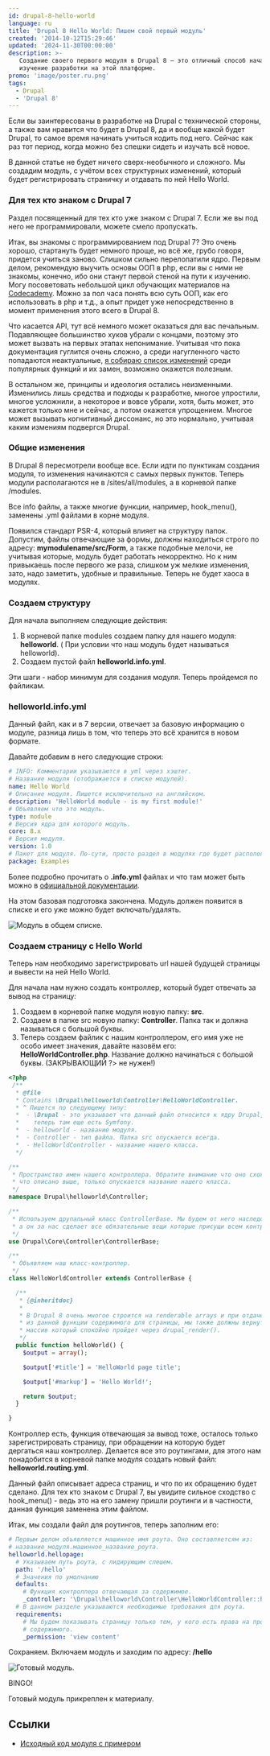 ```yaml
---
id: drupal-8-hello-world
language: ru
title: 'Drupal 8 Hello World: Пишем свой первый модуль'
created: '2014-10-12T15:29:46'
updated: '2024-11-30T00:00:00'
description: >-
   Создание своего первого модуля в Drupal 8 — это отличный способ начать
   изучение разработки на этой платформе.
promo: 'image/poster.ru.png'
tags:
  - Drupal
  - 'Drupal 8'
---
```


Если вы заинтересованы в разработке на Drupal с технической стороны, а также вам
нравится что будет в Drupal 8, да и вообще какой будет Drupal, то самое время
начинать учиться кодить под него. Сейчас как раз тот период, когда можно без
спешки сидеть и изучать всё новое.

В данной статье не будет ничего сверх-необычного и сложного. Мы создадим модуль,
с учётом всех структурных изменений, который будет регистрировать страничку и
отдавать по ней Hello World.

### Для тех кто знаком с Drupal 7

Раздел посвященный для тех кто уже знаком с Drupal 7. Если же вы под него не
программировали, можете смело пропускать.

Итак, вы знакомы c программированием под Drupal 7? Это очень хорошо, стартануть
будет немного проще, но всё же, грубо говоря, придется учиться заново. Слишком
сильно перелопатили ядро. Первым делом, рекомендую выучить основы ООП в php,
если вы с ними не знакомы, конечно, ибо они станут первой стеной на пути к
изучению. Могу посоветовать небольшой цикл обучающих материалов
на [Codecademy](https://www.codecademy.com/learn/learn-php/modules/classes-and-objects-in-php).
Можно за пол часа понять всю суть ООП, как его использовать в php и т.д., а опыт
придет уже непосредственно в момент применения этого всего в Drupal 8.

Что касается API, тут всё немного может оказаться для вас печальным. Подавляющее
большинство хуков убрали с концами, поэтому это может вызвать на первых этапах
непонимание. Учитывая что пока документация гуглится очень сложно, а среди
нагугленного часто попадаются
неактуальные, [я собираю список изменений][drupal-8-api-changes] среди
популярных функций и их замен, возможно окажется полезным.

В остальном же, принципы и идеология остались неизменными. Изменились лишь
средства и подходы к разработке, многое упростили, многое усложнили, а некоторое
и вовсе убрали, хотя, быть может, это кажется только мне и сейчас, а потом
окажется упрощением. Многое может вызывать когнитивный диссонанс, но это
нормально, учитывая каким измениям подвергся Drupal.

### Общие изменения

В Drupal 8 пересмотрели вообще все. Если идти по пунктикам создания модуля, то
изменения начинаются с самых первых пунктов. Теперь модули располагаются не в
/sites/all/modules, а в корневой папке /modules.

Все info файлы, а также многие функции, например, hook_menu(), заменены .yml
файлами в корне модуля.

Появился стандарт PSR-4, который влияет на структуру папок. Допустим, файлы
отвечающие за формы, должны находиться строго по адресу: 
**mymodulename/src/Form**, а также подобные мелочи, не учитывая которые, модуль
будет работать некорректно. Но к ним привыкаешь после первого же раза, слишком
уж мелкие изменения, зато, надо заметить, удобные и правильные. Теперь не будет
хаоса в модулях.

### Создаем структуру

Для начала выполняем следующие действия:

1. В корневой папке modules создаем папку для нашего модуля: **helloworld**. (
   При условии что наш модуль будет называться helloworld).
2. Создаем пустой файл **helloworld.info.yml**.

Эти шаги - набор минимум для создания модуля. Теперь пройдемся по файликам.

### helloworld.info.yml

Данный файл, как и в 7 версии, отвечает за базовую информацию о модуле, разница
лишь в том, что теперь это всё хранится в новом формате.

Давайте добавим в него следующие строки:

```yml
# INFO: Комментарии указываются в yml через хэштег.
# Название модуля (отображается в списке модулей).
name: Hello World
# Описание модуля. Пишется исключительно на английском.
description: 'HelloWorld module - is my first module!'
# Объявляем что это модуль.
type: module
# Версия ядра для которого модуль.
core: 8.x
# Версия модуля.
version: 1.0
# Пакет для модуля. По-сути, просто раздел в модулях где будет распологаться наш модуль.
package: Examples
```

Более подробно прочитать о **.info.yml** файлах и что там может быть можно
в [официальной документации](https://www.drupal.org/node/2000204).

На этом базовая подготовка закончена. Модуль должен появится в списке и его уже
можно будет включать/удалять.

![Модуль в общем списке.](image/1.png)

### Создаем страницу с Hello World

Теперь нам необходимо зарегистрировать url нашей будущей страницы и вывести на
ней Hello World.

Для начала нам нужно создать контроллер, который будет отвечать за вывод на
страницу:

1. Создаем в корневой папке модуля новую папку: **src**.
2. Создаем в папке src новую папку: **Controller**. Папка так и должна
   называться с большой буквы.
3. Теперь создаем файлик с нашим контроллером, его имя уже не особо имеет
   значения, давайте назовём его: **HelloWorldController.php**. Название должно
   начинаться с большой буквы. (ЗАКРЫВАЮЩИЙ ?> не нужен!)

```php
<?php
 /**
  * @file
  * Contains \Drupal\helloworld\Controller\HelloWorldController.
  * ^ Пишется по следующему типу:
  *  - \Drupal - это указывает что данный файл относится к ядру Drupal, ведь
  *    теперь там еще есть Symfony.
  *  - helloworld - название модуля.
  *  - Controller - тип файла. Папка src опускается всегда.
  *  - HelloWorldController - название нашего класса.
  */

/**
 * Пространство имен нашего контроллера. Обратите внимание что оно схоже с тем
 * что описано выше, только опускается название нашего класса.
 */
namespace Drupal\helloworld\Controller;

/**
 * Используем друпальный класс ControllerBase. Мы будем от него наследоваться,
 * а он за нас сделает все обязательные вещи которые присущи всем контроллерам.
 */
use Drupal\Core\Controller\ControllerBase;

/**
 * Объявляем наш класс-контроллер.
 */
class HelloWorldController extends ControllerBase {

  /**
   * {@inheritdoc}
   *
   * В Drupal 8 очень многое строится на renderable arrays и при отдаче
   * из данной функции содержимого для страницы, мы также должны вернуть
   * массив который спокойно пройдет через drupal_render().
   */
  public function helloWorld() {
    $output = array();

    $output['#title'] = 'HelloWorld page title';

    $output['#markup'] = 'Hello World!';

    return $output;
  }

}
```

Контроллер есть, функция отвечающая за вывод тоже, осталось только
зарегистрировать страницу, при обращении на которую будет дергаться наш
контроллер. Делается все это роутингами, для этого нам понадобится в корневой
папке модуля создать новый файл: **helloworld.routing.yml**.

Данный файл описывает адреса страниц, и что по их обращению будет сделано. Для
тех кто знаком с Drupal 7, вы увидите сильное сходство с hook_menu() - ведь это
на его замену пришли роутинги и в частности, данная функция заменена этим
файлом.

Итак, мы создали файл для роутингов, теперь заполним его:

```yml
# Первым делом объявляется машинное имя роута. Оно составляетсям из:
# название_модуля.машинное_название_роута.
helloworld.hellopage:
  # Указываем путь роута, с лидирующим слешем.
  path: '/hello'
  # Значения по умолчанию
  defaults:
    # Функция контроллера отвечающая за содержимое.
    _controller: '\Drupal\helloworld\Controller\HelloWorldController::helloWorld'
  # В данном разделе указываются необходимые требования для роута.
  requirements:
    # Мы будем показывать страницу только тем, у кого есть права на просмотр
    # содержимого.
    _permission: 'view content'
```

Сохраняем. Включаем модуль и заходим по адресу: **/hello**

![Готовый модуль.](image/2.png)

BINGO!

Готовый модуль прикреплен к материалу.

## Ссылки

- [Исходный код модуля с примером](example/helloworld)

[drupal-8-api-changes]: ../../../../2014/10/07/drupal-8-api-changes/index.ru.md
